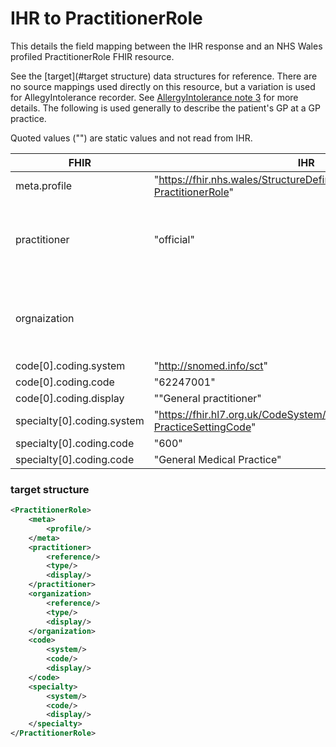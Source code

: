  # IHR to PractitionerRole

This details the field mapping between the IHR response and an NHS Wales profiled PractitionerRole FHIR resource. 

See the [target](#target structure) data structures for reference. There are no source mappings used directly on this resource, but a variation is used for AllegyIntolerance recorder. See [AllergyIntolerance note 3](allergyIntolernace.md#note-3%3A-recorder) for more details. The following is used generally to describe the patient's GP at a GP practice.

Quoted values ("") are static values and not read from IHR.

| FHIR                       | IHR                                                          | notes                                                        |
| -------------------------- | ------------------------------------------------------------ | ------------------------------------------------------------ |
| meta.profile               | "https://fhir.nhs.wales/StructureDefinition/DataStandardsWales-PractitionerRole" |                                                              |
| practitioner               | "official"                                                   | Referenced resource. See [practitioner](practitioner.md) for more information. |
| orgnaization               |                                                              | Referenced resource. See [organization](organization.md) for more information. |
| code[0].coding.system      | "http://snomed.info/sct"                                     |                                                              |
| code[0].coding.code        | "62247001"                                                   |                                                              |
| code[0].coding.display     | ""General practitioner"                                      |                                                              |
| specialty[0].coding.system | "https://fhir.hl7.org.uk/CodeSystem/UKCore-PracticeSettingCode" |                                                              |
| specialty[0].coding.code   | "600"                                                        |                                                              |
| specialty[0].coding.code   | "General Medical Practice"                                   |                                                              |



### target structure

```xml
<PractitionerRole>
    <meta>
        <profile/>
    </meta>
	<practitioner>
        <reference/>
        <type/>
        <display/>
    </practitioner>
    <organization>
        <reference/>
        <type/>
        <display/>
    </organization>
    <code>
        <system/>
        <code/>
        <display/>
    </code>
    <specialty>
        <system/>
        <code/>
        <display/>
    </specialty>
</PractitionerRole>
```





